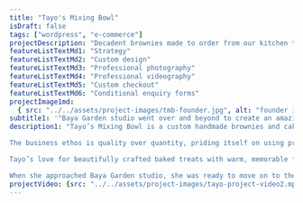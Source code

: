 ```yaml
---
title: "Tayo's Mixing Bowl"
isDraft: false
tags: ["wordpress", "e-commerce"]
projectDescription: "Decadent brownies made to order from our kitchen to your door"
featureListTextMd1: "Strategy"
featureListTextMd2: "Custom design"
featureListTextMd3: "Professional photography"
featureListTextMd4: "Professional videography"
featureListTextMd5: "Custom checkout"
featureListTextMd6: "Conditional enquiry forms"
projectImage1md:
  { src: "../../assets/project-images/tmb-founder.jpg", alt: "founder image" }
subtitle1: '"Baya Garden studio went over and beyond to create an amazing website for my online bakery business."'
description1: "Tayo’s Mixing Bowl is a custom handmade brownies and cakes business creating high-end treats for special occasions.\n

The business ethos is quality over quantity, priding itself on using premium ingredients and traditional baking methods to create decadent and delightful flavours with every mouthful.\n

Tayo’s love for beautifully crafted baked treats with warm, memorable flavours has rightly earned her the reputation of producing high quality desserts.\n

When she approached Baya Garden studio, she was ready to move on to the next stage and have a website that reflected her brand values and that beautifully conveyed her craft."
projectVideo: {src: "../../assets/project-images/tayo-project-video2.mp4"}
---
```

